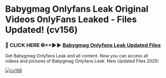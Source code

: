 # Babygmag Onlyfans Leak Original Videos 0nlyFans Leaked - Files Updated! (cv156)

<h3>🔴 CLICK HERE 🌐==►► <a href="https://tinyurl.com/2wckxsce" rel="nofollow">Babygmag Onlyfans Leak Updated Files</a></h3>

Get Babygmag Onlyfans Leak and all content. Now you can access all videos and pictures of Babygmag Onlyfans Leak. New Updated Files 2025!

[![cv156](https://i.imgur.com/AFduVYN.gif)](https://tinyurl.com/2wckxsce)
